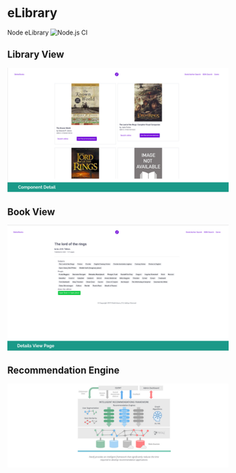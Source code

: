 # eLibrary
Node eLibrary
![Node.js CI](https://github.com/sahilarora3117/eLibrary/workflows/Node.js%20CI/badge.svg)
## Library View
![eLibrary](https://github.com/sahilarora3117/eLibrary/blob/master/Screenshot%20from%202021-08-18%2020-09-31.png)
## Book View
![eLibrary](https://github.com/sahilarora3117/eLibrary/blob/master/Screenshot%20from%202021-08-18%2020-13-47.png)
## Recommendation Engine
![eLibrary](https://github.com/sahilarora3117/eLibrary/blob/master/Screenshot%20from%202021-08-18%2020-15-26.png)
